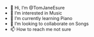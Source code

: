 - 👋 Hi, I’m @TomJaneEsure
- 👀 I’m interested in Music
- 🌱 I’m currently learning Piano
- 💞️ I’m looking to collaborate on Songs
- 📫 How to reach me not sure

<!---
TomJaneEsure/TomJaneEsure is a ✨ special ✨ repository because its `README.md` (this file) appears on your GitHub profile.
You can click the Preview link to take a look at your changes.
--->
